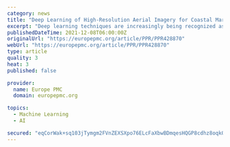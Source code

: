 ```yaml
---
category: news
title: "Deep Learning of High-Resolution Aerial Imagery for Coastal Marsh Change Detection: A Comparative Study"
excerpt: "Deep learning techniques are increasingly being recognized as effective image classifiers. Aside from their successful performance in past studies, the accuracies have varied in complex environments in comparison with the popularly applied machine learning classifiers."
publishedDateTime: 2021-12-08T06:00:00Z
originalUrl: "https://europepmc.org/article/PPR/PPR428870"
webUrl: "https://europepmc.org/article/PPR/PPR428870"
type: article
quality: 3
heat: 3
published: false

provider:
  name: Europe PMC
  domain: europepmc.org

topics:
  - Machine Learning
  - AI

secured: "eqCorWak+sq103jTymgm2FVnZEXSXpo76ELcFaXbwBDmqesHQGP8cdhz8oqkQ1K2R/R/MSkuK4inxj6s30Vy+idlrJSUWjk/G6gZWt86D2uhvBDBJe5PSq/BL+oKJI5CyfPrvezv43JH227bDfQLzwusleLVQ9Deh7rrcgpGgnFTGeGDQDURRLrQft3C19B+9SY1PjS0qNaM1NwodAI37ODnU41A2Bvy2yiGL6wcCdUiBzxIlq2OkvrvMgsP5RVFM6McdpRvXw6JD4imdiHuCbxSiPnm0nIbYDXsHNdzGGPYh7Bb70qYqpSYp45LxqETZzXGub4m/XcQm2+eQieQexjt6bVyPfORygXb+V0QUtg=;YyKxlCyAiFUMdhyv0wfvdA=="
---
```


